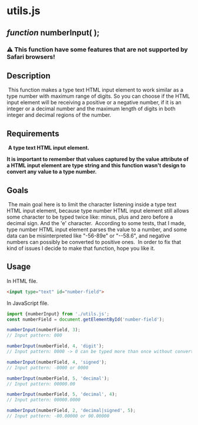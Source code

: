 # utils.js

## *function* numberInput(	); 

### :warning:  This function have some features that are not supported by Safari browsers!

## Description
​	This function makes a type text HTML input element to work similar as a type number with maximum range of digits. So you can choose if the HTML input element will be receiving a positive or a negative number, if it is an integer or a decimal number and the maximum length of digits in both integer and decimal regions of the number.

## Requirements
​	**A type text HTML input element.**

**It is important to remember that values captured by the value attribute of  a HTML input element are type string and this function wasn't design to convert any value to a type number.**

## Goals
​	The main goal here is to limit the character listening inside a type text HTML input element, because type number  HTML input element still allows some character to be typed twice like: minus, plus and zero before a decimal sign. And the 'e' character. 
​	According to some tests, that I made, type number HTML input element parses the value to a number, and some data can be misinterpreted like "-56-89e" or "--58.6", and negative numbers can possibly be converted to positive ones.
​	In order to fix that kind of issues I decide to make that function, hope you like it.

## Usage
In HTML file.
````html
<input type="text" id="number-field">
````

In JavaScript file.
````javascript
import {numberInput} from './utils.js';
const numberField = document.getElementById('number-field');

numberInput(numberField, 3);
// Input pattern: 000

numberInput(numberField, 4, 'digit');
// Input pattern: 0000 -> 0 can be typed more than once without convertion to just one "zero".

numberInput(numberField, 4, 'signed');
// Input pattern: -0000 or 0000

numberInput(numberField, 5, 'decimal');
// Input pattern: 00000.00

numberInput(numberField, 5, 'decimal', 4);
// Input pattern: 00000.0000

numberInput(numberField, 2, 'decimal|signed', 5);
// Input pattern: -00.00000 or 00.00000
````